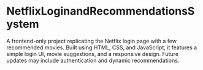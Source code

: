 # NetflixLoginandRecommendationsSystem
A frontend-only project replicating the Netflix login page with a few recommended movies. Built using HTML, CSS, and JavaScript, it features a simple login UI, movie suggestions, and a responsive design. Future updates may include authentication and dynamic recommendations. 
